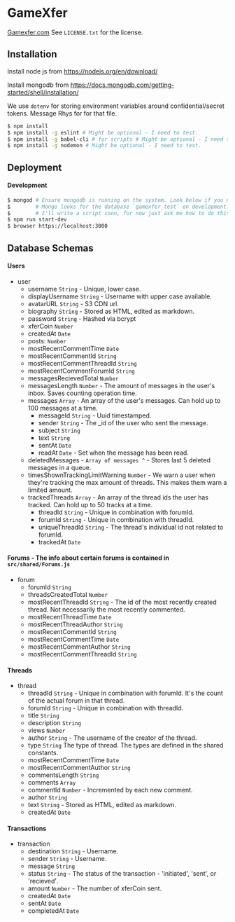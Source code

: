 # GameXfer
[Gamexfer.com](http://gamexfer.com)
See `LICENSE.txt` for the license.

## Installation

Install node js from https://nodejs.org/en/download/

Install mongodb from https://docs.mongodb.com/getting-started/shell/installation/

We use `dotenv` for storing environment variables around confidential/secret tokens. Message Rhys for for that file.

```bash
$ npm install
$ npm install -g eslint # Might be optional - I need to test.
$ npm install -g babel-cli # for scripts # Might be optional - I need to test.
$ npm install -g nodemon # Might be optional - I need to test.
```

## Deployment

#### Development

```bash
$ mongod # Ensure mongodb is running on the system. Look below if you need to create collections.
$        # Mongo looks for the database `gamexfer_test` on development.
$        # I'll write a script soon, for now just ask me how to do this.
$ npm run start-dev
$ browser https://localhost:3000
```

## Database Schemas

#### Users

- user
  - username `String` - Unique, lower case.
  - displayUsername `String` - Username with upper case available.
  - avatarURL `String` - S3 CDN url.
  - biography `String` - Stored as HTML, edited as markdown.
  - password `String` - Hashed via bcrypt
  - xferCoin `Number`
  - createdAt `Date`
  - posts: `Number`
  - mostRecentCommentTime `Date`
  - mostRecentCommentId `String`
  - mostRecentCommentThreadId `String`
  - mostRecentCommentForumId `String`
  - messagesRecievedTotal `Number`
  - messagesLength `Number` - The amount of messages in the user's inbox. Saves counting operation time.
  - messages `Array` - An array of the user's messages. Can hold up to 100 messages at a time.
    - messageId `String` - Uuid timestamped.
    - sender `String` - The _id of the user who sent the message.
    - subject `String`
    - text `String`
    - sentAt `Date`
    - readAt `Date` - Set when the message has been read.
  - deletedMessages - `Array of messages ^` - Stores last 5 deleted messages in a queue.
  - timesShownTrackingLimitWarning `Number` - We warn a user when they're tracking the max amount of threads. This makes them warn a limited amount.
  - trackedThreads `Array` - An array of the thread ids the user has tracked. Can hold up to 50 tracks at a time.
    - threadId `String` - Unique in combination with forumId.
    - forumId `String` - Unique in combination with threadId.
    - uniqueThreadId `String` - The thread's individual id not related to forumId.
    - trackedAt `Date`

#### Forums - The info about certain forums is contained in `src/shared/Forums.js`

- forum
  - forumId `String`
  - threadsCreatedTotal `Number`
  - mostRecentThreadId `String` - The id of the most recently created thread. Not necessarily the most recently commented.
  - mostRecentThreadTime `Date`
  - mostRecentThreadAuthor `String`
  - mostRecentCommentId `String`
  - mostRecentCommentTime `Date`
  - mostRecentCommentAuthor `String`
  - mostRecentCommentThreadId `String`

#### Threads

- thread
  - threadId `String` - Unique in combination with forumId. It's the count of the actual forum in that thread.
  - forumId `String` - Unique in combination with threadId.
  - title `String`
  - description `String`
  - views `Number`
  - author `String` - The username of the creator of the thread.
  - type `String` The type of thread. The types are defined in the shared constants.
  - mostRecentCommentTime `Date`
  - mostRecentCommentAuthor `String`
  - commentsLength `String`
  - comments `Array`
   - commentId `Number` - Incremented by each new comment.
   - author `String`
   - text `String` - Stored as HTML, edited as markdown.
   - createdAt `Date`

#### Transactions

- transaction
  - destination `String` - Username.
  - sender `String` - Username.
  - message `String`
  - status `String` - The status of the transaction - 'initiated', 'sent', or 'recieved'.
  - amount `Number` - The number of xferCoin sent.
  - createdAt `Date`
  - sentAt `Date`
  - completedAt `Date`